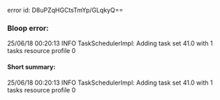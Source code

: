 error id: D8uPZqHGCtsTmYp/GLqkyQ==
### Bloop error:

25/06/18 00:20:13 INFO TaskSchedulerImpl: Adding task set 41.0 with 1 tasks resource profile 0
#### Short summary: 

25/06/18 00:20:13 INFO TaskSchedulerImpl: Adding task set 41.0 with 1 tasks resource profile 0